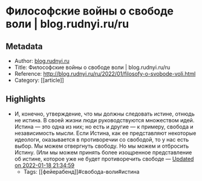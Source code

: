 # Философские войны о свободе воли | blog.rudnyi.ru/ru

## Metadata
- Author: [blog.rudnyi.ru]()
- Title: Философские войны о свободе воли | blog.rudnyi.ru/ru
- Reference: http://blog.rudnyi.ru/ru/2022/01/filosofy-o-svobode-voli.html
- Category: [[article]]

## Highlights
- И, конечно, утверждение, что мы должны следовать истине, отнюдь не истина. В своей жизни люди руководствуются множеством идей. Истина — это одна из них; но есть и другие — к примеру, свобода и независимость мысли. Если Истина, как ее представляют некоторые идеологи, оказывается в противоречии со свободой, то у нас есть выбор. Мы можем отвергнуть свободу. Но мы можем и отбросить Истину. (Или мы можем принять более изощренное представление об истине, которое уже не будет противоречить свободе — [Updated on 2022-01-18 21:34:59](https://hyp.is/V1bGnHiNEeyrJWNKIDZwyQ/blog.rudnyi.ru/ru/2022/01/filosofy-o-svobode-voli.html)
   - Tags: [[фейерабенд]]#свобода-воли#истина
